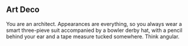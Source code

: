 <h2> Art Deco </h2>
You are an architect. Appearances are everything, so you always wear a smart three-pieve suit accompanied by a bowler derby hat, with a pencil behind your ear and a tape measure tucked somewhere. Think angular.

